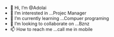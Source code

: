 - 👋 Hi, I’m @Adolai
- 👀 I’m interested in ...Projec Manager
- 🌱 I’m currently learning ...Compuer programing
- 💞️ I’m looking to collaborate on ...Bznz
- 📫 How to reach me ...call me in mobile

<!---
Adolai/Adolai is a ✨ special ✨ repository because its `README.md` (this file) appears on your GitHub profile.
You can click the Preview link to take a look at your changes.
--->
